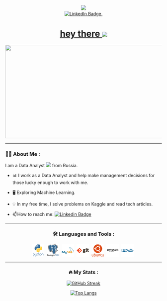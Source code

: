 <!--
**TipishevKonstantin/TipishevKonstantin** is a ✨ _special_ ✨ repository because its `README.md` (this file) appears on your GitHub profile.

Here are some ideas to get you started:

- 🔭 I’m currently working on ...
- 🌱 I’m currently learning ...
- 👯 I’m looking to collaborate on ...
- 🤔 I’m looking for help with ...
- 💬 Ask me about ...
- 📫 How to reach me: ...
- 😄 Pronouns: ...
- ⚡ Fun fact: ...
-->
<div id="header" align="center">
  <img src="https://media.giphy.com/media/jdPMeyv9rn0hZHh8n9/giphy.gif" width="100"/>
  
<div id="badges">
  <a href="https://www.linkedin.com/in/konstantin-tipishev/">
    <img src="https://img.shields.io/badge/LinkedIn-blue?style=for-the-badge&logo=linkedin&logoColor=white" alt="LinkedIn Badge"/>
    <img src="https://komarev.com/ghpvc/?username=tipishevkonstantin&style=flat-square&color=blue" alt=""/>
    <h1>
  hey there
  <img src="https://media.giphy.com/media/hvRJCLFzcasrR4ia7z/giphy.gif" width="30px"/>
</h1>
  </a>
  </div>
  
  <div align="center">
  <img src="https://media.giphy.com/media/dWesBcTLavkZuG35MI/giphy.gif" width="600" height="300"/>
</div>
  
  ---
 <div id="header" align="left"> 
   
   
  ### :man_technologist: About Me :
  I am a Data Analyst <img src="https://media.giphy.com/media/WUlplcMpOCEmTGBtBW/giphy.gif" width="30"> from Russia.
  - :bar_chart: I work as a Data Analyst and help make management decisions for those lucky enough to work with me.
- :desktop_computer: Exploring Machine Learning.

- :bulb: In my free time, I solve problems on Kaggle and read tech articles.

- :mailbox:How to reach me: [![Linkedin Badge](https://img.shields.io/badge/-Konstantin-blue?style=flat&logo=Linkedin&logoColor=white)](https://www.linkedin.com/in/konstantin-tipishev/)
 </div>  
  
  ---

  <div id="header" align="center">
   
### :hammer_and_wrench: Languages and Tools :
  <div>
  <img src="https://github.com/devicons/devicon/blob/master/icons/python/python-original-wordmark.svg" title="Java" alt="Java" width="40" height="40"/>&nbsp;
  <img src="https://github.com/devicons/devicon/blob/master/icons/postgresql/postgresql-original-wordmark.svg" title="React" alt="React" width="40" height="40"/>&nbsp;
    <img src="https://github.com/devicons/devicon/blob/master/icons/mysql/mysql-original-wordmark.svg" title="React" alt="React" width="40" height="40"/>&nbsp;
  <img src="https://github.com/devicons/devicon/blob/master/icons/git/git-original-wordmark.svg" title="Spring" alt="Spring" width="40" height="40"/>&nbsp;
  <img src="https://github.com/devicons/devicon/blob/master/icons/ubuntu/ubuntu-plain-wordmark.svg" title="Material UI" alt="Material UI" width="40" height="40"/>&nbsp;
  <img src="https://github.com/devicons/devicon/blob/master/icons/pycharm/pycharm-original-wordmark.svg" title="Flutter" alt="Flutter" width="40" height="40"/>&nbsp;
  <img src="https://github.com/devicons/devicon/blob/master/icons/trello/trello-plain-wordmark.svg" title="Redux" alt="Redux " width="40" height="40"/>&nbsp;
</div>
  
---

### :fire: My Stats :

  [![GitHub Streak](http://github-readme-streak-stats.herokuapp.com?user=TipishevKonstantin&theme=default)](https://git.io/streak-stats)
  
  [![Top Langs](https://github-readme-stats.vercel.app/api/top-langs/?username=TipishevKonstantin&layout=compact&theme=vision-friendly-default)](https://github.com/anuraghazra/github-readme-stats)
</div>
